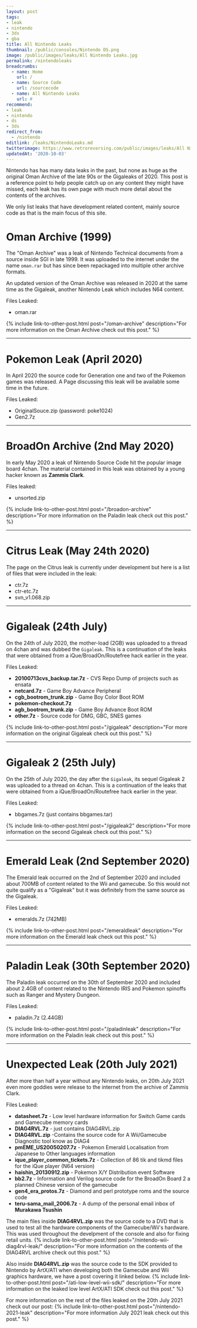 ```yaml
---
layout: post
tags: 
- leak
- nintendo
- 3ds
- gba
title: All Nintendo Leaks  
thumbnail: /public/consoles/Nintendo DS.png
image: /public/images/leaks/All Nintendo Leaks.jpg
permalink: /nintendoleaks
breadcrumbs:
  - name: Home
    url: /
  - name: Source Code
    url: /sourcecode
  - name: All Nintendo Leaks
    url: #
recommend: 
- leak
- nintendo
- ds
- 3ds
redirect_from:
  - /nintendo
editlink: /leaks/NintendoLeaks.md
twitterimage: https://www.retroreversing.com/public/images/leaks/All Nintendo Leaks.jpg
updatedAt: '2020-10-03'
---
```


Nintendo has has many data leaks in the past, but none as huge as the original Oman Archive of the late 90s or the Gigaleaks of 2020. This post is a reference point to help people catch up on any content they might have missed, each leak has its own page with much more detail about the contents of the archives. 

We only list leaks that have development related content, mainly source code as that is the main focus of this site.

# Oman Archive (1999)
The "Oman Archive" was a leak of Nintendo Technical documents from a source inside SGI in late 1999. It was uploaded to the internet under the name `oman.rar` but has since been repackaged into multiple other archive formats.

An updated version of the Oman Archive was released in 2020 at the same time as the Gigaleak, another Nintendo Leak which includes N64 content.

Files Leaked:
* oman.rar

{% include link-to-other-post.html post="/oman-archive" description="For more information on the Oman Archive check out this post." %}

---
# Pokemon Leak (April 2020)
In April 2020 the source code for Generation one and two of the Pokemon games was released. A Page discussing this leak will be available some time in the future.

Files Leaked:
* OriginalSouce.zip   (password: poke1024) 
* Gen2.7z

---
# BroadOn Archive (2nd May 2020)
In early May 2020 a leak of Nintendo Source Code hit the popular image board 4chan. The material contained in this leak was obtained by a young hacker known as **Zammis Clark**.

Files leaked:
* unsorted.zip

{% include link-to-other-post.html post="/broadon-archive" description="For more information on the Paladin leak check out this post." %}

---
# Citrus Leak (May 24th 2020)
The page on the Citrus leak is currently under development but here is a list of files that were included in the leak:
* ctr.7z
* ctr-etc.7z
* svn_v1.068.zip

---
# Gigaleak (24th July)
On the 24th of July 2020, the mother-load (2GB) was uploaded to a thread on 4chan and was dubbed the  `Gigaleak`. This is a continuation of the leaks that were obtained from a iQue/BroadOn/Routefree hack earlier in the year. 

Files Leaked:
* **20100713cvs_backup.tar.7z** - CVS Repo Dump of projects such as ensata
* **netcard.7z** - Game Boy Advance Peripheral
* **cgb_bootrom_trunk.zip** - Game Boy Color Boot ROM
* **pokemon-checkout.7z**
* **agb_bootrom_trunk.zip** - Game Boy Advance Boot ROM
* **other.7z** - Source code for DMG, GBC, SNES games

{% include link-to-other-post.html post="/gigaleak" description="For more information on the original Gigaleak check out this post." %}

---
# Gigaleak 2 (25th July)
On the 25th of July 2020, the day after the `Gigaleak`, its sequel Gigaleak 2 was uploaded to a thread on 4chan. This is a continuation of the leaks that were obtained from a iQue/BroadOn/Routefree hack earlier in the year. 

Files Leaked:
* bbgames.7z (just contains bbgames.tar)

{% include link-to-other-post.html post="/gigaleak2" description="For more information on the second Gigaleak check out this post." %}

---
# Emerald Leak (2nd September 2020)
The Emerald leak occurred on the 2nd of September 2020 and included about 700MB of content related to the Wii and gamecube. So this would not quite qualify as a "Gigaleak" but it was definitely from the same source as the Gigaleak.

Files Leaked:
* emeralds.7z (742MB)

{% include link-to-other-post.html post="/emeraldleak" description="For more information on the Emerald leak check out this post." %}

---
# Paladin Leak (30th September 2020)
The Paladin leak occurred on the 30th of September 2020 and included about 2.4GB of content related to the Nintendo IRIS and Pokemon spinoffs such as Ranger and Mystery Dungeon.

Files Leaked:
* paladin.7z (2.44GB)

{% include link-to-other-post.html post="/paladinleak" description="For more information on the Paladin leak check out this post." %}

---
# Unexpected Leak (20th July 2021)
After more than half a year without any Nintendo leaks, on 20th July 2021 even more goddies were release to the internet from the archive of Zammis Clark.

Files Leaked:
* **datasheet.7z** - Low level hardware information for Switch Game cards and Gamecube memory cards
* **DIAG4RVL.7z** - just contains DIAG4RVL.zip
* **DIAG4RVL.zip** -Contains the source code for A Wii/Gamecube Diagnostic tool know as DIAG4
* **pmEME_US20050207.7z** - Pokemon Emerald Localisation from Japanese to Other languages information
* **ique_player_common_tickets.7z** - Collection of 86 tik and tikmd files for the iQue player (N64 version)
* **haishin_20130912.zip** - Pokemon X/Y Distribution event Software
* **bb2.7z** - Information and Verilog source code for the BroadOn Board 2 a planned Chinese version of the gamecube
* **gen4_era_protos.7z** - Diamond and perl prototype roms and the source code
* **teru-sama_mail_2006.7z** - A dump of the personal email inbox of **Murakawa Tsushin**

The main files inside **DIAG4RVL.zip** was the source code to a DVD that is used to test all the hardware components of the Gamecube/Wii's hardware. This was used throughout the develpment of the console and also for fixing retail units.
{% include link-to-other-post.html post="/nintendo-wii-diag4rvl-leak/" description="For more information on the contents of the DIAG4RVL archive check out this post." %}

Also inside **DIAG4RVL.zip** was the source code to the SDK provided to Nintendo by ArtX/ATI when developing both the Gamecube and Wii graphics hardware, we have a post covering it linked below.
{% include link-to-other-post.html post="/ati-low-level-wii-sdk/" description="For more information on the leaked low level ArtX/ATI SDK check out this post." %}

For more information on the rest of the files leaked on the 20th July 2021 check out our post:
{% include link-to-other-post.html post="/nintendo-2021-leak" description="For more information July 2021 leak check out this post." %}

